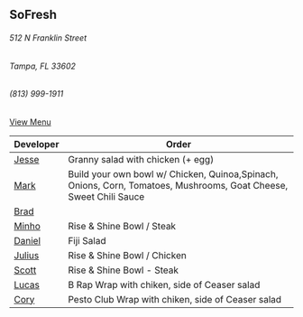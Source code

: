 
## SoFresh
###### 512 N Franklin Street
###### Tampa, FL 33602
###### (813) 999-1911

[View Menu](https://ordering.chownow.com/order/1667/locations)


Developer     | Order
--------------|---------------------
[Jesse](https://github.com/jessecurry)              | Granny salad with chicken (+ egg)
[Mark](http://github.com/mark-smithtb)              | Build your own bowl w/  Chicken, Quinoa,Spinach, Onions, Corn, Tomatoes, Mushrooms, Goat Cheese, Sweet Chili Sauce
[Brad](https://github.com/bself)                    | 
[Minho](https://github.com/minhochoi)               | Rise & Shine Bowl / Steak
[Daniel](https://github.come/dtartaglia)            | Fiji Salad
[Julius](https://github.com/jbzozowski)             | Rise & Shine Bowl / Chicken
[Scott](https://github.com/Scotty813)               | Rise & Shine Bowl - Steak
[Lucas](https://github.com/LucasClaude)             | B Rap Wrap with chiken, side of Ceaser salad
[Cory]()                                            | Pesto Club Wrap with chiken, side of Ceaser salad
